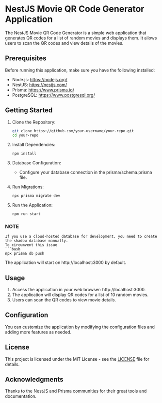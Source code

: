 # NestJS Movie QR Code Generator Application

The NestJS Movie QR Code Generator is a simple web application that generates QR codes for a list of random movies and displays them. It allows users to scan the QR codes and view details of the movies.
## Prerequisites

Before running this application, make sure you have the following installed:
- Node.js: https://nodejs.org/
- NestJS: https://nestjs.com/
- Prisma: https://www.prisma.io/
- PostgreSQL: https://www.postgresql.org/

## Getting Started

1. Clone the Repository:
	```bash
	git clone https://github.com/your-username/your-repo.git
	cd your-repo

2. Install Dependencies:
	```bash
	npm install

3. Database Configuration:
	- Configure your database connection in the prisma/schema.prisma file.

4. Run Migrations:
	```bash
	npx prisma migrate dev

5. Run the Application:
	```bash
	npm run start

### NOTE
	If you use a cloud-hosted database for development, you need to create the shadow database manually.
	To circumvent this issue
	```bash
	npx prisma db push

The application will start on http://localhost:3000 by default.

## Usage

1. Access the application in your web browser: http://localhost:3000.
2. The application will display QR codes for a list of 10 random movies.
3. Users can scan the QR codes to view movie details.

## Configuration

You can customize the application by modifying the configuration files and adding more features as needed.

## License

This project is licensed under the MIT License - see the [LICENSE](LICENSE) file for details.
## Acknowledgments

Thanks to the NestJS and Prisma communities for their great tools and documentation.
